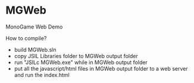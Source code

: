 # MGWeb
MonoGame Web Demo

How to compile?
 - build MGWeb.sln
 - copy JSIL Libraries folder to MGWeb output folder
 - run "JSILc MGWeb.exe" while in MGWeb output folder
 - put all the javascript/html files in MGWeb output folder to a web server and run the index.html
